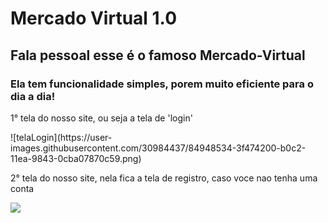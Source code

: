 <h1>Mercado Virtual 1.0</h1>
<h2>Fala pessoal esse é o famoso Mercado-Virtual</h2>

<h3>Ela tem funcionalidade simples, porem muito eficiente para o dia a dia!</h3>

<p>1° tela do nosso site, ou seja a tela de 'login'</p>
![telaLogin](https://user-images.githubusercontent.com/30984437/84948534-3f474200-b0c2-11ea-9843-0cba07870c59.png)

<p>2° tela do nosso site, nela fica a tela de registro, caso voce nao tenha uma conta</p>
<img src="https://user-images.githubusercontent.com/30984437/84948813-9cdb8e80-b0c2-11ea-8b99-b5e3b5074892.png">
